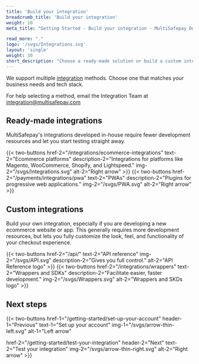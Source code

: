 ```yaml
---
title: 'Build your integration'
breadcrumb_title: 'Build your integration'
weight: 10
meta_title: "Getting Started - Build your integration - MultiSafepay Docs"

read_more: "."
logo: '/svgs/Integrations.svg'
layout: 'single'
weight: 30
short_description: "Choose a ready-made solution or build a custom integration."
---
```


We support multiple [integration](/getting-started/glossary/#integration) methods. Choose one that matches your business needs and tech stack.   

For help selecting a method, email the Integration Team at <integration@multisafepay.com>

## Ready-made integrations
MultiSafepay's integrations developed in-house require fewer development resources and let you start testing straight away. 

{{< two-buttons href-2="/integrations/ecommerce-integrations" text-2="Ecommerce platforms" description-2="Integrations for platforms like Magento, WooCommerce, Shopify, and Lightspeed." img-2="/svgs/Integrations.svg" alt-2="Right arrow" >}}
{{< two-buttons href-2="/payments/integrations/pwa" text-2="PWAs" description-2="Plugins for progressive web applications." img-2="/svgs/PWA.svg" alt-2="Right arrow" >}}

## Custom integrations
Build your own integration, especially if you are developing a new ecommerce website or app. This generally requires more development resources, but lets you fully customize the look, feel, and functionality of your checkout experience.

{{< two-buttons href-2="/api/" text-2="API reference" img-2="/svgs/API.svg" description-2="Gives you full control." alt-2="API Reference logo" >}}
{{< two-buttons href-2="/integrations/wrappers" text-2="Wrappers and SDKs" description-2="Facilitate easier, faster development." img-2="/svgs/Wrappers.svg" alt-2="Wrappers and SKDs logo" >}}

## Next steps

{{< two-buttons
href-1="/getting-started/set-up-your-account" header-1="Previous" text-1="Set up your account" img-1="/svgs/arrow-thin-left.svg" alt-1="Left arrow" 

href-2="/getting-started/test-your-integration" header-2="Next" text-2="Test your integration" img-2="/svgs/arrow-thin-right.svg" alt-2="Right arrow" >}}
